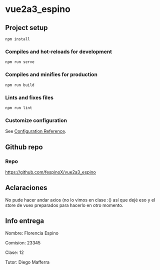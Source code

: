 # vue2a3_espino

## Project setup
```
npm install
```

### Compiles and hot-reloads for development
```
npm run serve
```

### Compiles and minifies for production
```
npm run build
```

### Lints and fixes files
```
npm run lint
```

### Customize configuration
See [Configuration Reference](https://cli.vuejs.org/config/).

## Github repo

### Repo

https://github.com/fespinoX/vue2a3_espino

## Aclaraciones

No pude hacer andar axios (no lo vimos en clase :() así que dejé eso y el store de vuex preparados para hacerlo en otro momento.


## Info entrega

Nombre: Florencia Espino

Comision: 23345

Clase: 12

Tutor: Diego Mafferra
